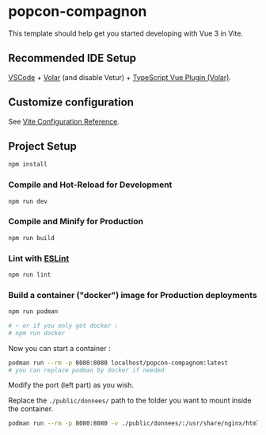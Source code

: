 # popcon-compagnon

This template should help get you started developing with Vue 3 in Vite.

## Recommended IDE Setup

[VSCode](https://code.visualstudio.com/) + [Volar](https://marketplace.visualstudio.com/items?itemName=Vue.volar) (and disable Vetur) + [TypeScript Vue Plugin (Volar)](https://marketplace.visualstudio.com/items?itemName=Vue.vscode-typescript-vue-plugin).

## Customize configuration

See [Vite Configuration Reference](https://vitejs.dev/config/).

## Project Setup

```sh
npm install
```

### Compile and Hot-Reload for Development

```sh
npm run dev
```

### Compile and Minify for Production

```sh
npm run build
```

### Lint with [ESLint](https://eslint.org/)

```sh
npm run lint
```

### Build a container ("docker") image for Production deployments

```sh
npm run podman

# ~ or if you only got docker :
# npm run docker
```

Now you can start a container :

```sh
podman run --rm -p 8080:8080 localhost/popcon-compagnom:latest
# you can replace podman by docker if needed
```

Modify the port (left part) as you wish.

Replace the `./public/donnees/` path to the folder you want to mount inside the container.

```sh
podman run --rm -p 8080:8080 -v ./public/donnees/:/usr/share/nginx/html/donnees/ localhost/popcon-compagnon:latest
```
